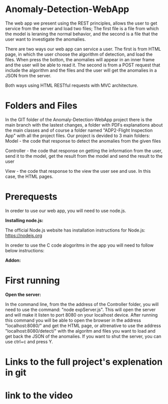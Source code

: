 # Anomaly-Detection-WebApp
The web app we present using the REST principles, allows the user to get service from the server and load two files;
The first file is a file from which the model is leraning the normal behavior, and the second is a file that the user want to investigate the anomalies.

There are two ways our web app can service a user.
The first is from HTML page, in which the user choose the algorithm of detection, and load the files.
When press the botton, the anomalies will appear in an inner frame and the user will be able to read it.
The second is from a POST request that include the algorithm and the files and the user will get the anomalies in a JSON from the server.

Both ways using HTML RESTful requests with MVC architecture.

# Folders and Files
In the GIT folder of the Anomaly-Detection-WebApp project there is the main branch with the lastest changes, a folder with PDFs explanations about the main classes and of course a folder named "ADP2-Flight Inspection App" with all the project files. 
Our project is devided to 3 main folders:
Model - the code that response to detect the anomalies from the given files 

Controller - the code that response on getting the information from the user, send it to the model, get the result from the model and send the result to the user 

View - the code that response to the view the user see and use. In this case, the HTML pages.


# Prerequests
In oreder to use our web app, you will need to use node.js.

**Installing node.js:**

The official Node.js website has installation instructions for Node.js: https://nodejs.org

In oreder to use the C code alogoritms in the app you will need to follow below instructions:

**Addon:**

# First running

**Open the server:**

In the command line, from the the address of the Controller folder, you will need to use the command: "node expServer.js".
This will open the server and will make it listen to port 8080 on your localhost device.
After running this command you will be able to open the browser in the address "localhost:8080/"
and get the HTML page, or altrenative to use the address "localhost:8080/detect/" with the algoritm and files you want to load and get back the JSON of the anomalies.
If you want to shut the server, you can use ctrl+c and press Y.

# Links to the full project's explenation in git

# link to the video



